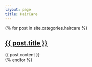 ```yaml
---
layout: page
title: HairCare
---
```


{% for post in site.categories.haircare %}
  <article class="post">
    <h1 class="post-title">
      <a href="{{ site.baseurl }}{{ post.url }}">{{ post.title }}</a>
    </h1>
    {{ post.content }}
  </article>
{% endfor %}

